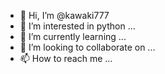 - 👋 Hi, I’m @kawaki777
- 👀 I’m interested in  python ...
- 🌱 I’m currently learning ...
- 💞️ I’m looking to collaborate on ...
- 📫 How to reach me ...

<!---
kawaki777/kawaki777 is a ✨ special ✨ repository because its `README.md` (this file) appears on your GitHub profile.
You can click the Preview link to take a look at your changes.
--->
